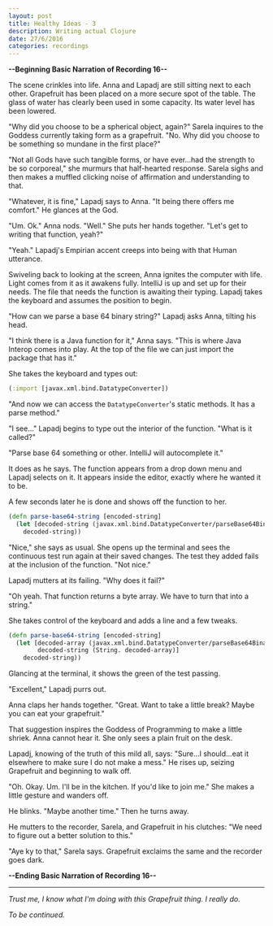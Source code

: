 ```yaml
---
layout: post
title: Healthy Ideas - 3
description: Writing actual Clojure
date: 27/6/2016
categories: recordings
---
```


**--Beginning Basic Narration of Recording 16--**

The scene crinkles into life. Anna and Lapadj are still sitting next to each other. Grapefruit has been placed on a more secure spot of the table. The glass of water has clearly been used in some capacity. Its water level has been lowered.

"Why did you choose to be a spherical object, again?" Sarela inquires to the Goddess currently taking form as a grapefruit. "No. Why did you choose to be something so mundane in the first place?"

"Not all Gods have such tangible forms, or have ever...had the strength to be so corporeal," she murmurs that half-hearted response. Sarela sighs and then makes a muffled clicking noise of affirmation and understanding to that.

"Whatever, it is fine," Lapadj says to Anna. "It being there offers me comfort." He glances at the God.

"Um. Ok." Anna nods. "Well." She puts her hands together. "Let's get to writing that function, yeah?"

"Yeah." Lapadj's Empirian accent creeps into being with that Human utterance.

Swiveling back to looking at the screen, Anna ignites the computer with life. Light comes from it as it awakens fully. IntelliJ is up and set up for their needs. The file that needs the function is awaiting their typing. Lapadj takes the keyboard and assumes the position to begin.

"How can we parse a base 64 binary string?" Lapadj asks Anna, tilting his head.

"I think there is a Java function for it," Anna says. "This is where Java Interop comes into play. At the top of the file we can just import the package that has it."

She takes the keyboard and types out:

```clojure
(:import [javax.xml.bind.DatatypeConverter])
```
"And now we can access the `DatatypeConverter`'s static methods. It has a parse method."

"I see..." Lapadj begins to type out the interior of the function. "What is it called?"

"Parse base 64 something or other. IntelliJ will autocomplete it."

It does as he says. The function appears from a drop down menu and Lapadj selects on it. It appears inside the editor, exactly where he wanted it to be.

A few seconds later he is done and shows off the function to her.

```clojure
(defn parse-base64-string [encoded-string]
  (let [decoded-string (javax.xml.bind.DatatypeConverter/parseBase64Binary encoded-string)]
    decoded-string))
```

"Nice," she says as usual. She opens up the terminal and sees the continuous test run again at their saved changes. The test they added fails at the inclusion of the function. "Not nice."

Lapadj mutters at its failing. "Why does it fail?"

"Oh yeah. That function returns a byte array. We have to turn that into a string."

She takes control of the keyboard and adds a line and a few tweaks.

```clojure
(defn parse-base64-string [encoded-string]
  (let [decoded-array (javax.xml.bind.DatatypeConverter/parseBase64Binary encoded-string)
        decoded-string (String. decoded-array)]
    decoded-string))
```

Glancing at the terminal, it shows the green of the test passing.

"Excellent," Lapadj purrs out.

Anna claps her hands together. "Great. Want to take a little break? Maybe you can eat your grapefruit."

That suggestion inspires the Goddess of Programming to make a little shriek. Anna cannot hear it. She only sees a plain fruit on the desk.

Lapadj, knowing of the truth of this mild all, says: "Sure...I should...eat it elsewhere to make sure I do not make a mess." He rises up, seizing Grapefruit and beginning to walk off.

"Oh. Okay. Um. I'll be in the kitchen. If you'd like to join me." She makes a little gesture and wanders off.

He blinks. "Maybe another time." Then he turns away.

He mutters to the recorder, Sarela, and Grapefruit in his clutches: "We need to figure out a better solution to this."

"Aye ky to that," Sarela says. Grapefruit exclaims the same and the recorder goes dark.

**--Ending Basic Narration of Recording 16--**

---

*Trust me, I know what I'm doing with this Grapefruit thing. I really do.*

*To be continued.*

